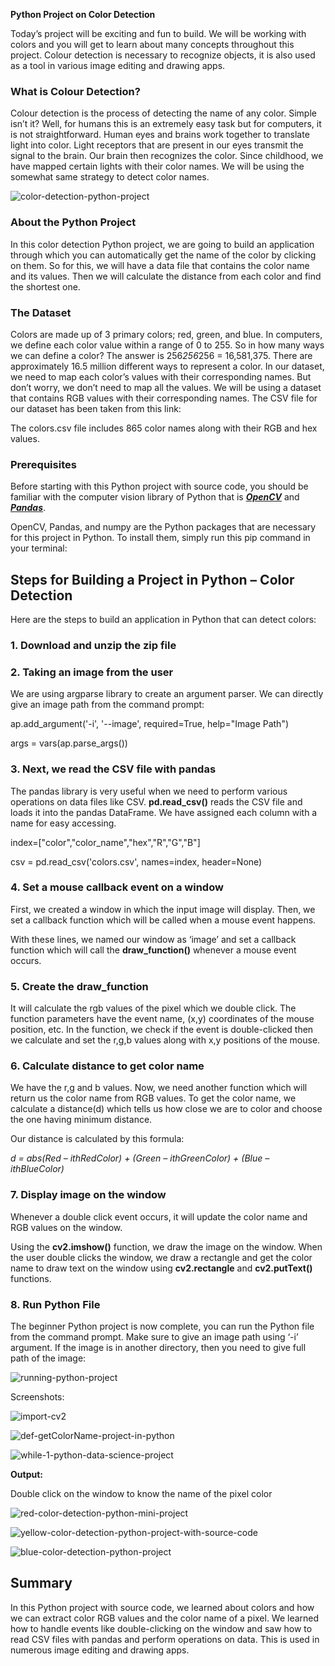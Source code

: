 **Python Project on Color Detection**

Today’s project will be exciting and fun to build. We will be working with colors and you will get to learn about many concepts throughout this project. Colour detection is necessary to recognize objects, it is also used as a tool in various image editing and drawing apps.

### What is Colour Detection?

Colour detection is the process of detecting the name of any color. Simple isn’t it? Well, for humans this is an extremely easy task but for computers, it is not straightforward. Human eyes and brains work together to translate light into color. Light receptors that are present in our eyes transmit the signal to the brain. Our brain then recognizes the color. Since childhood, we have mapped certain lights with their color names. We will be using the somewhat same strategy to detect color names.

![color-detection-python-project](https://github.com/hemangikinger/Color-Detection/blob/master/color-detection-python-project.gif)

### About the Python Project

In this color detection Python project, we are going to build an application through which you can automatically get the name of the color by clicking on them. So for this, we will have a data file that contains the color name and its values. Then we will calculate the distance from each color and find the shortest one.

### The Dataset

Colors are made up of 3 primary colors; red, green, and blue. In computers, we define each color value within a range of 0 to 255. So in how many ways we can define a color? The answer is 256*256*256 = 16,581,375. There are approximately 16.5 million different ways to represent a color. In our dataset, we need to map each color’s values with their corresponding names. But don’t worry, we don’t need to map all the values. We will be using a dataset that contains RGB values with their corresponding names. The CSV file for our dataset has been taken from this link:

The colors.csv file includes 865 color names along with their RGB and hex values.

### Prerequisites

Before starting with this Python project with source code, you should be familiar with the computer vision library of Python that is ***[OpenCV](https://data-flair.training/blogs/opencv-python-tutorial/)*** and ***[Pandas](https://data-flair.training/blogs/pandas-tutorials-home/)***.

OpenCV, Pandas, and numpy are the Python packages that are necessary for this project in Python. To install them, simply run this pip command in your terminal:

## Steps for Building a Project in Python – Color Detection

Here are the steps to build an application in Python that can detect colors:

### 1. Download and unzip the zip file

### 2. Taking an image from the user

We are using argparse library to create an argument parser. We can directly give an image path from the command prompt:

ap.add_argument('-i', '--image', required=True, help="Image Path")

args = vars(ap.parse_args())

### 3. Next, we read the CSV file with pandas

The pandas library is very useful when we need to perform various operations on data files like CSV. **pd.read_csv()** reads the CSV file and loads it into the pandas DataFrame. We have assigned each column with a name for easy accessing.

index=["color","color_name","hex","R","G","B"]

csv = pd.read_csv('colors.csv', names=index, header=None)

### 4. Set a mouse callback event on a window

First, we created a window in which the input image will display. Then, we set a callback function which will be called when a mouse event happens.

With these lines, we named our window as ‘image’ and set a callback function which will call the **draw_function()** whenever a mouse event occurs.

### 5. Create the draw_function

It will calculate the rgb values of the pixel which we double click. The function parameters have the event name, (x,y) coordinates of the mouse position, etc. In the function, we check if the event is double-clicked then we calculate and set the r,g,b values along with x,y positions of the mouse.

### 6. Calculate distance to get color name

We have the r,g and b values. Now, we need another function which will return us the color name from RGB values. To get the color name, we calculate a distance(d) which tells us how close we are to color and choose the one having minimum distance.

Our distance is calculated by this formula:

*d = abs(Red – ithRedColor) + (Green – ithGreenColor) + (Blue – ithBlueColor)*

### 7. Display image on the window

Whenever a double click event occurs, it will update the color name and RGB values on the window.

Using the **cv2.imshow()** function, we draw the image on the window. When the user double clicks the window, we draw a rectangle and get the color name to draw text on the window using **cv2.rectangle** and **cv2.putText()** functions.

### 8. Run Python File

The beginner Python project is now complete, you can run the Python file from the command prompt. Make sure to give an image path using ‘-i’ argument. If the image is in another directory, then you need to give full path of the image:

![running-python-project](https://github.com/hemangikinger/Color-Detection/blob/master/running-python-project.png)

Screenshots:

![import-cv2](https://github.com/hemangikinger/Color-Detection/blob/master/import-cv2.png)

![def-getColorName-project-in-python](https://github.com/hemangikinger/Color-Detection/blob/master/def-getColorName-project-in-python.png)

![while-1-python-data-science-project](https://github.com/hemangikinger/Color-Detection/blob/master/while-1-python-data-science-project.png)

**Output:**

Double click on the window to know the name of the pixel color

![red-color-detection-python-mini-project](https://github.com/hemangikinger/Color-Detection/blob/master/red-color-detection-python-mini-project.png)

![yellow-color-detection-python-project-with-source-code](https://github.com/hemangikinger/Color-Detection/blob/master/yellow-color-detection-python-project-with-source-code.png)

![blue-color-detection-python-project](https://github.com/hemangikinger/Color-Detection/blob/master/blue-color-detection-python-project.png)

## Summary

In this Python project with source code, we learned about colors and how we can extract color RGB values and the color name of a pixel. We learned how to handle events like double-clicking on the window and saw how to read CSV files with pandas and perform operations on data. This is used in numerous image editing and drawing apps.


